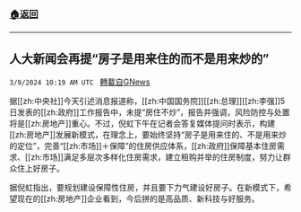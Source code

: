 ###  [:house:返回](README.md)
---


## 人大新闻会再提“房子是用来住的而不是用来炒的”
`3/9/2024 10:19 AM UTC ` [轉載自GNews](https://gnews.org/articles/2379634)

据[[zh:中央社]]今天引述消息报道称，[[zh:中国国务院]][[zh:总理]][[zh:李强]]5日发表的[[zh:政府]]工作报告中，未提“房住不炒”，报告并强调，风险防控与处置将是[[zh:房地产]]重心。不过，倪虹下午在记者会答复媒体提问时表示，构建[[zh:房地产]]发展新模式，在理念上，要始终坚持“房子是用来住的、不是用来炒的定位”，完善“[[zh:市场]]＋保障”的住房供应体系，[[zh:政府]]保障基本住房需求、[[zh:市场]]满足多层次多样化住房需求，建立租购并举的住房制度，努力让群众住上好房子。

据倪虹指出，要规划建设保障性住房，并且要下力气建设好房子。在新模式下，希望现在的[[zh:房地产]]企业看到，今后拼的是高品质、新科技与好服务。

